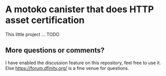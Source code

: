 A motoko canister that does HTTP asset certification
====================================================

This little project … TODO


More questions or comments?
---------------------------

I have enabled the discussion feature on this repository, feel free to use it.
Else <https://forum.dfinity.org/> is a fine venue for questions.

